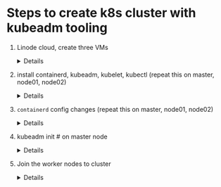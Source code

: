 # Steps to create k8s cluster with kubeadm tooling

1. Linode cloud, create three VMs
   <details>
      
   ```
      VM1: Ubuntu 22.04, London, 2 CPU, 4GB (linode name: master)
      VM2: Ubuntu 22.04, London, 1 CPU, 1GB (linode name: node01)
      VM3: Ubuntu 22.04, London, 1 CPU, 1GB (linode name: node02)
   ```
   
   </details>

2. install containerd, kubeadm, kubelet, kubectl (repeat this on master, node01, node02)
    <details> 
    
    ```
    ssh to master  
    git clone <ajaykasam, cka repo>
    cd cka
    sh install.sh
    ```
    
    </details>

3. `containerd` config changes (repeat this on master, node01, node02)

    <details>

      ```
       # rename hosts 
       # remove the older containerd config
       # create new default containerd config, change systemdcgroup true
       cd /etc/containerd
       echo > config.toml
       containerd config default > config.toml
       systemctl daemon-reload
       systemctl restart containerd
      ```
    
     </details>

 4. kubeadm init # on master node
     <details>
        
     ```
     # run weavenet pod-network (overlay) addon
     kubectl apply -f https://github.com/weaveworks/weave/releases/download/v2.8.1/weave-daemonset-k8s.yaml
     ```
     
     </details>
     
 5. Join the worker nodes to cluster
      <details>

      ```
      kubeadm join # with token and other args, run on worker nodes
      ```
      </details>



    
